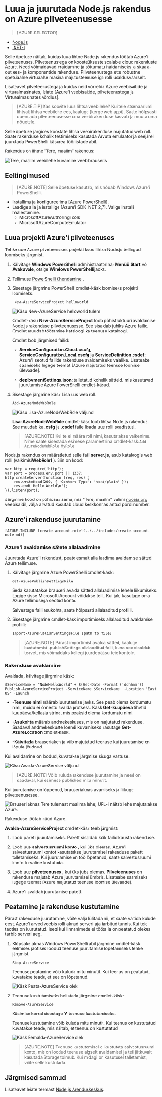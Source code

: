 <properties
    pageTitle="Node.js alustamisjuhendit | Microsoft Azure'i"
    description="Saate teada, kuidas lihtsa Node.js veebirakenduse loomine ja selle juurutama on Azure pilveteenuses."
    services="cloud-services"
    documentationCenter="nodejs"
    authors="rmcmurray"
    manager="wpickett"
    editor=""/>

<tags
    ms.service="cloud-services"
    ms.workload="tbd"
    ms.tgt_pltfrm="na" 
    ms.devlang="nodejs"
    ms.topic="hero-article"
    ms.date="08/11/2016" 
    ms.author="robmcm"/>

# <a name="build-and-deploy-a-nodejs-application-to-an-azure-cloud-service"></a>Luua ja juurutada Node.js rakendus on Azure pilveteenusesse

> [AZURE.SELECTOR]
- [Node.js](cloud-services-nodejs-develop-deploy-app.md)
- [.NET-I](cloud-services-dotnet-get-started.md)

Selle õpetuse näitab, kuidas luua lihtne Node.js rakendus töötab Azure'i pilveteenuses. Pilveteenustega on koosteüksuste scalable cloud rakenduste Azure. Need võimaldavad eraldamine ja sõltumatu haldamiseks ja skaala-out ees- ja komponentide rakenduse.  Pilveteenustega ette robustne spetsiaalne virtuaalse masina majutusteenuse iga rolli usaldusväärselt.

Lisateavet pilveteenustega ja kuidas neid võrrelda Azure veebisaitide ja virtuaalmasinates, leiate [Azure'i veebisaitide, pilveteenustega ja Virtuaalmasinates võrdlus].

>[AZURE.TIP] Kas soovite luua lihtsa veebilehe? Kui teie stsenaariumi lihtsalt lihtsa veebilehe ees, kaaluge [kerge web appi]. Saate hõlpsasti uuendada pilveteenusesse oma veebirakenduse kasvab ja muuta oma nõuetele.

Selle õpetuse järgides koostate lihtsa veebirakenduse majutatud web roll. Saate rakenduse kohalik testimiseks kasutada Arvuta emulaator ja seejärel juurutada PowerShelli käsurea tööriistade abil.

Rakendus on lihtne "Tere, maailm" rakendus:

![Tere, maailm veebilehe kuvamine veebibrauseris][A web browser displaying the Hello World web page]

## <a name="prerequisites"></a>Eeltingimused

> [AZURE.NOTE] Selle õpetuse kasutab, mis nõuab Windows Azure'i PowerShelli.

- Installima ja konfigureerima [Azure PowerShelli].
- Laadige alla ja installige [Azure'i SDK .NET 2,7]. Valige installi häälestamine.
    - MicrosoftAzureAuthoringTools
    - MicrosoftAzureComputeEmulator


## <a name="create-an-azure-cloud-service-project"></a>Luua projekti Azure'i pilveteenuses

Tehke uue Azure pilveteenuses projekti koos lihtsa Node.js tellingud loomiseks järgmist.

1. Käivitage **Windows PowerShelli** administraatorina; **Menüü Start** või **Avakuvale**, otsige **Windows PowerShelli**jaoks.

2. Tellimuse [PowerShelli ühendamine] .

3. Sisestage järgmine PowerShelli cmdlet-käsk loomiseks projekti loomiseks.

        New-AzureServiceProject helloworld

    ![Käsu New-AzureService helloworld tulem][The result of the New-AzureService helloworld command]

    Cmdlet-käsu **New-AzureServiceProject** loob põhistruktuuri avaldamise Node.js rakenduse pilveteenusesse. See sisaldab juhiks Azure failid. Cmdlet muudab töötamise kataloogi ka teenuse kataloogi.

    Cmdlet loob järgmised failid:

    -   **ServiceConfiguration.Cloud.cscfg**, **ServiceConfiguration.Local.cscfg** ja **ServiceDefinition.csdef**: Azure'i seotud failide rakenduse avaldamiseks vajalike. Lisateabe saamiseks lugege teemat [Azure majutatud teenuse loomise ülevaade].

    -   **deploymentSettings.json**: talletatud kohalik sätteid, mis kasutavad juurutamise Azure PowerShelli cmdlet-käsud.

4.  Sisestage järgmine käsk Lisa uus web roll.

        Add-AzureNodeWebRole

    ![Käsu Lisa-AzureNodeWebRole väljund][The output of the Add-AzureNodeWebRole command]

    **Lisa-AzureNodeWebRole** cmdlet-käsk loob lihtsa Node.js rakendus. See muudab ka **.csfg** ja **.csdef** faile lisada uue rolli seadistusi.

    > [AZURE.NOTE] Kui te ei määra roll nimi, kasutatakse vaikenime. Nime saate sisestada esimese parameetrina cmdlet-käsk:`Add-AzureNodeWebRole MyRole`

Node.js rakendus on määratletud selle faili **server.js**, asub kataloogis web rolli (vaikimisi**WebRole1** ). Siin on kood:

    var http = require('http');
    var port = process.env.port || 1337;
    http.createServer(function (req, res) {
        res.writeHead(200, { 'Content-Type': 'text/plain' });
        res.end('Hello World\n');
    }).listen(port);

Järgmine kood on põhiosas sama, mis "Tere, maailm" valimi [nodejs.org] veebisaidil, välja arvatud kasutab cloud keskkonnas antud pordi number.

## <a name="deploy-the-application-to-azure"></a>Azure'i rakenduse juurutamine

    [AZURE.INCLUDE [create-account-note](../../includes/create-account-note.md)]

### <a name="download-the-azure-publishing-settings"></a>Azure'i avaldamise sätete allalaadimine

Juurutada Azure'i rakendust, peate esmalt alla laadima avaldamise sätted Azure tellimuse.

1.  Käivitage järgmine Azure PowerShelli cmdlet-käsk:

        Get-AzurePublishSettingsFile

    Seda kasutatakse brauseri avalda sätted allalaadimise lehele liikumiseks. Logige sisse Microsofti Account võidakse teilt. Kui jah, kasutage oma Azure tellimusega seotud konto.

    Salvestage faili asukohta, saate hõlpsasti allalaaditud profiili.

2.  Sisestage järgmine cmdlet-käsk importimiseks allalaaditud avaldamise profiili:

        Import-AzurePublishSettingsFile [path to file]


    > [AZURE.NOTE] Pärast importimist avalda sätted, kaaluge kustutamist .publishSettings allalaaditud faili, kuna see sisaldab teavet, mis võimaldaks kellegi juurdepääsu teie kontole.

### <a name="publish-the-application"></a>Rakenduse avaldamine

Avaldada, käivitage järgmine käsk:

    $ServiceName = "NodeHelloWorld" + $(Get-Date -Format ('ddhhmm'))   
    Publish-AzureServiceProject -ServiceName $ServiceName  -Location "East US" -Launch

- **-Teenuse nimi** määrab juurutamise jaoks. See peab olema kordumatu nimi, muidu ei õnnestu avalda protsess. Käsk **Get-kuupäeva** tihvtid kuupäeva/kellaaja string, mis peaksid olema kordumatu nimi.

- **-Asukohta** määrab andmekeskuses, mis on majutatud rakenduse. Saadaval andmekeskuste loendi kuvamiseks kasutage **Get-AzureLocation** cmdlet-käsk.

- **-Käivitada** brauseriaken ja viib majutatud teenuse kui juurutamise on lõpule jõudnud.

Kui avaldamine on loodud, kuvatakse järgmise sisuga vastuse.

![Käsu Avalda-AzureService väljund][The output of the Publish-AzureService command]

> [AZURE.NOTE]
> Võib kuluda rakenduse juurutamine ja need on saadaval, kui esimese published mitu minutit.

Kui juurutamise on lõppenud, brauseriaknas avamiseks ja liikuge pilveteenusesse.

![Brauseri aknas Tere tulemast maailma lehe; URL-i näitab lehe majutatakse Azure.][A browser window displaying the hello world page; the URL indicates the page is hosted on Azure.]

Rakenduse töötab nüüd Azure.

**Avalda-AzureServiceProject** cmdlet-käsk teeb järgmist:

1.  Loob paketi juurutamiseks. Pakett sisaldab kõik failid kausta rakenduse.

2.  Loob uue **salvestusruumi konto** , kui üks olemas. Azure'i salvestusruumi kontot kasutatakse juurutamisel rakenduse pakett talletamiseks. Kui juurutamise on töö lõpetanud, saate salvestusruumi konto turvaline kustutada.

3.  Loob uue **pilveteenuses** , kui üks juba olemas. **Pilveteenuses** on rakenduse majutab Azure juurutamisel ümbris. Lisateabe saamiseks lugege teemat [Azure majutatud teenuse loomise ülevaade].

4.  Azure'i avaldab juurutamise pakett.


## <a name="stopping-and-deleting-your-application"></a>Peatamine ja rakenduse kustutamine

Pärast rakenduse juurutamine, võite välja lülitada nii, et saate vältida kulude eest. Azure'i arved veebis rolli aknad serveri aja tarbitud tunnis. Kui teie taotlus on juurutatud, isegi kui linnanimede ei tööta ja on peatatud olekus tarbib serveri aeg.

1.  Klõpsake aknas Windows PowerShelli abil järgmine cmdlet-käsk eelmises jaotises loodud teenuse juurutamise lõpetamiseks tehke järgmist.

        Stop-AzureService

    Teenuse peatamine võib kuluda mitu minutit. Kui teenus on peatatud, kuvatakse teade, et see on lõpetanud.

    ![Käsk Peata-AzureService olek][The status of the Stop-AzureService command]

2.  Teenuse kustutamiseks helistada järgmine cmdlet-käsk:

        Remove-AzureService

    Küsimise korral sisestage **Y** teenuse kustutamiseks.

    Teenuse kustutamine võib kuluda mitu minutit. Kui teenus on kustutatud kuvatakse teade, mis näitab, et teenus on kustutatud.

    ![Käsk Eemalda-AzureService olek][The status of the Remove-AzureService command]

    > [AZURE.NOTE] Teenuse kustutamisel ei kustutata salvestusruumi konto, mis on loodud teenuse algselt avaldamisel ja teil jätkuvalt kasutada Storage toimub. Kui midagi on kasutusel talletamist, võite selle kustutada.

## <a name="next-steps"></a>Järgmised sammud

Lisateavet leiate teemast [Node.js Arenduskeskus].

<!-- URL List -->

[Azure'i veebisaite, pilveteenustega ja Virtuaalmasinates võrdlus]: ../app-service-web/choose-web-site-cloud-service-vm.md
[kerge web Appi abil]: ../app-service-web/web-sites-nodejs-develop-deploy-mac.md
[Azure'i PowerShelli]: ../powershell-install-configure.md
[Azure'i SDK .net-i 2.7]: http://www.microsoft.com/en-us/download/details.aspx?id=48178
[PowerShelli ühendamine]: ../powershell-install-configure.md#how-to-connect-to-your-subscription
[nodejs.org]: http://nodejs.org/
[Majutatud teenuse Azure loomise ülevaade]: https://azure.microsoft.com/documentation/services/cloud-services/
[Node.js Arenduskeskus]: https://azure.microsoft.com/develop/nodejs/

<!-- IMG List -->

[The result of the New-AzureService helloworld command]: ./media/cloud-services-nodejs-develop-deploy-app/node9.png
[The output of the Add-AzureNodeWebRole command]: ./media/cloud-services-nodejs-develop-deploy-app/node11.png
[A web browser displaying the Hello World web page]: ./media/cloud-services-nodejs-develop-deploy-app/node14.png
[The output of the Publish-AzureService command]: ./media/cloud-services-nodejs-develop-deploy-app/node19.png
[A browser window displaying the hello world page; the URL indicates the page is hosted on Azure.]: ./media/cloud-services-nodejs-develop-deploy-app/node21.png
[The status of the Stop-AzureService command]: ./media/cloud-services-nodejs-develop-deploy-app/node48.png
[The status of the Remove-AzureService command]: ./media/cloud-services-nodejs-develop-deploy-app/node49.png
